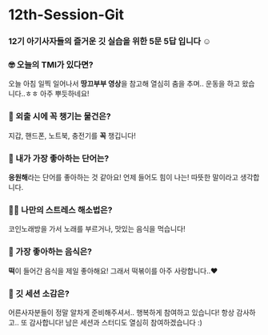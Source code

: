 # 12th-Session-Git

### 12기 아기사자들의 즐거운 깃 실습을 위한 5문 5답 입니다 ☺️

### 🤓 오늘의 TMI가 있다면?
오늘 아침 일찍 일어나서 **땅끄부부 영상**을 참고해 열심히 춤을 추며.. 운동을 하고 왔습니다..ㅎㅎ 아주 뿌듯하네요!

### 🎒 외출 시에 꼭 챙기는 물건은?
지갑, 핸드폰, 노트북, 충전기를 **꼭** 챙깁니다!

### 🤙 내가 가장 좋아하는 단어는?
**응원해**라는 단어를 좋아하는 것 같아요! 언제 들어도 힘이 나는! 따뜻한 말이라고 생각합니다.

### 🧘‍♀️ 나만의 스트레스 해소법은?
코인노래방을 가서 노래를 부르거나, 맛있는 음식을 먹습니다!

### 🍧 가장 좋아하는 음식은?
**떡**이 들어간 음식을 제일 좋아해요! 그래서 떡볶이를 아주 사랑합니다..♥

### 🦁 깃 세션 소감은?
어른사자분들이 정말 알차게 준비해주셔서.. 행복하게 참여하고 있습니다! 항상 감사하고.. 또 감사합니다! 남은 세션과 스터디도 열심히 참여하겠습니다 :)
 

